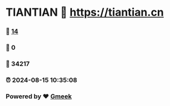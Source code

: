 # TIANTIAN :link: https://tiantian.cn 
### :page_facing_up: [14](https://tiantian.cn/tag.html) 
### :speech_balloon: 0 
### :hibiscus: 34217 
### :alarm_clock: 2024-08-15 10:35:08 
### Powered by :heart: [Gmeek](https://github.com/Meekdai/Gmeek)
